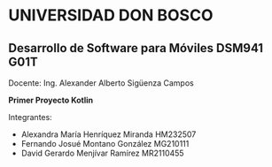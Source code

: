 # UNIVERSIDAD DON BOSCO
## Desarrollo de Software para Móviles DSM941 G01T 
Docente: Ing. Alexander Alberto Sigüenza Campos


**Primer Proyecto Kotlin**

Integrantes:

- Alexandra María Henríquez Miranda HM232507
- Fernando Josué Montano González MG210111
- David Gerardo Menjívar Ramírez MR2110455
